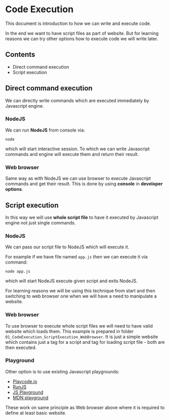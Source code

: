# Code Execution

This document is introduction to how we can write and execute code.

In the end we want to have script files as part of website. But for learning reasons we can try other options how to execute code we will write later.

## Contents

- Direct command execution
- Script execution

## Direct command execution

We can directly write commands which are executed immediately by Javascript engine.

### NodeJS

We can run **NodeJS** from console via:

    node

which will start interactive session. To which we can write Javascript commands and engine will execute them and return their result.

### Web browser

Same way as with NodeJS we can use browser to execute Javascript commands and get their result. This is done by using **console** in **developer options**.

## Script execution

In this way we will use **whole script file** to have it executed by Javascript engine not just single commands.

### NodeJS

We can pass our script file to NodeJS which will execute it.

For example if we have file named `app.js` then we can execute it via command:

    node app.js

which will start NodeJS execute given script and exits NodeJS.

For learning reasons we will be using this technique from start and then switching to web browser one when we will have a need to manipulate a website.

### Web browser

To use browser to execute whole script files we will need to have valid website which loads them. This example is prepared in folder `01_CodeExecution_ScriptExecution_WebBrowser`. It is just a simple website which contains just a tag for a script and tag for loading script file - both are then executed.

### Playground

Other option is to use existing Javascript playgrounds:

- [Playcode.io](https://playcode.io/javascript)
- [RunJS](https://runjs.app/play)
- [JS Playground](https://www.jsplayground.dev/)
- [MDN playground](https://developer.mozilla.org/en-US/play)

These work on same principle as Web browser above where it is required to define at least basic website.
